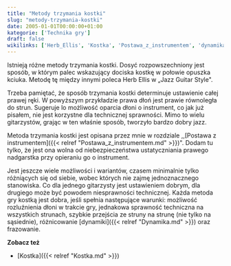 ```yaml
---
title: "Metody trzymania kostki"
slug: "metody-trzymania-kostki"
date: 2005-01-01T00:00:00+01:00
kategorie: ['Technika gry']
draft: false
wikilinks: ['Herb_Ellis', 'Kostka', 'Postawa_z_instrumentem', 'dynamika', 'frazowanie']
---
```

Istnieją różne metody trzymania kostki. Dosyć rozpowszechniony jest
sposób, w którym palec wskazujący dociska kostkę w połowie opuszka
kciuka. Metodę tę między innymi poleca Herb
Ellis<!-- link nie odnosił się do niczego: 'Metody trzymania kostki' ('content/książka/Metody_trzymania_kostki.md') links to 'Herb_Ellis' ('content/książka/Herb_Ellis.md') and that does not exist --> w „Jazz Guitar Style".

Trzeba pamiętać, że sposób trzymania kostki determinuje ustawienie całej
prawej ręki. W powyższym przykładzie prawa dłoń jest prawie równoległa
do strun. Sugeruje lo możliwość oparcia dłoni o instrument, co jak już
pisałem, nie jest korzystne dla technicznej sprawności. Mimo to wielu
gitarzystów, grając w ten właśnie sposób, tworzyło bardzo dobry jazz.

Metoda trzymania kostki jest opisana przez mnie w rozdziale ,,[Postawa z
instrumentem]({{< relref "Postawa_z_instrumentem.md" >}})". Dodam tu tylko, że
jest ona wolna od niebezpieczeństwa ustatyczniania prawego nadgarstka
przy opieraniu go o instrument.

Jest jeszcze wiele możliwości i wariantów, czasem minimalnie tylko
różniących się od siebie, wobec których nie zajmę jednoznacznego
stanowiska. Co dla jednego gitarzysty jest ustawieniem dobrym, dla
drugiego może być powodem niesprawności technicznej. Każda metoda gry
kostką jest dobra, jeśli spełnia następujące warunki: możliwość
rozluźnienia dłoni w trakcie gry, jednakowa sprawność techniczna na
wszystkich strunach, szybkie przejścia ze struny na strunę (nie tylko na
sąsiednie), różnicowanie [dynamiki]({{< relref "Dynamika.md" >}}) oraz
frazowanie<!-- link nie odnosił się do niczego: 'Metody trzymania kostki' ('content/książka/Metody_trzymania_kostki.md') links to 'frazowanie' ('content/książka/frazowanie.md') and that does not exist -->.

**Zobacz też**

  - [Kostka]({{< relref "Kostka.md" >}})

